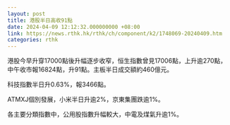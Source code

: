 ```yaml
---
layout: post
title: 港股半日高收91點
date: 2024-04-09 12:12:32.000000000 +08:00
link: https://news.rthk.hk/rthk/ch/component/k2/1748069-20240409.htm
categories: rthk
---
```


港股今早升穿17000點後升幅逐步收窄，恒生指數曾見17006點，上升逾270點，中午收市報16824點，升91點。主板半日成交額約460億元。

科技指數半日升0.63%，報3466點。

ATMXJ個別發展，小米半日升逾2%，京東集團跌逾1%。

各主要分類指數中，公用股指數升幅較大，中電及煤氣升逾1%。
